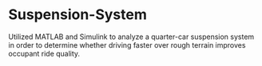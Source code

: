 # Suspension-System
Utilized MATLAB and Simulink to analyze a quarter-car suspension system in order to determine whether driving faster over rough terrain improves occupant ride quality.
